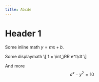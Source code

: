 ```yaml
---
title: Abcde
---
```


# Header 1

Some inline math $y=mx+b$.

Some displaymath
\\[
f = \int_\RR e^t\dt
\\]

And more
$$
a^x - y^2 = 10
$$